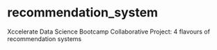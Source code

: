 # recommendation_system
Xccelerate Data Science Bootcamp Collaborative Project: 4 flavours of recommendation systems
